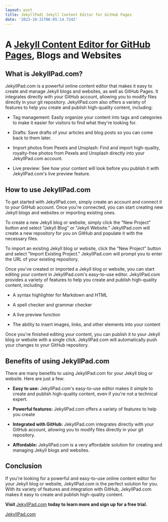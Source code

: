 ```yaml
---
layout: post
title: JekyllPad| Jekyll Content Editor for GitHub Pages
date: '2023-10-31T06:05:14.724Z'
---
```

# A [Jekyll Content Editor for GitHub Pages](https://www.jekyllpad.com/), Blogs and Websites

## What is JekyllPad.com?

JekyllPad.com is a powerful online content editor that makes it easy to create and manage Jekyll blogs and websites, as well as GitHub Pages. It integrates directly with your GitHub account, allowing you to modify files directly in your git repository. JekyllPad.com also offers a variety of features to help you create and publish high-quality content, including:

*   Tag management: Easily organize your content into tags and categories to make it easier for visitors to find what they're looking for.
    
*   Drafts: Save drafts of your articles and blog posts so you can come back to them later.
    
*   Import photos from Pexels and Unsplash: Find and import high-quality, royalty-free photos from Pexels and Unsplash directly into your JekyllPad.com account.
    
*   Live preview: See how your content will look before you publish it with JekyllPad.com's live preview feature.
    

## How to use JekyllPad.com

To get started with JekyllPad.com, simply create an account and connect it to your GitHub account. Once you're connected, you can start creating new Jekyll blogs and websites or importing existing ones.

To create a new Jekyll blog or website, simply click the "New Project" button and select "Jekyll Blog" or "Jekyll Website." JekyllPad.com will create a new repository for you on GitHub and populate it with the necessary files.

To import an existing Jekyll blog or website, click the "New Project" button and select "Import Existing Project." JekyllPad.com will prompt you to enter the URL of your existing repository.

Once you've created or imported a Jekyll blog or website, you can start editing your content in JekyllPad.com's easy-to-use editor. JekyllPad.com provides a variety of features to help you create and publish high-quality content, including:

*   A syntax highlighter for Markdown and HTML
    
*   A spell checker and grammar checker
    
*   A live preview function
    
*   The ability to insert images, links, and other elements into your content
    

Once you're finished editing your content, you can publish it to your Jekyll blog or website with a single click. JekyllPad.com will automatically push your changes to your GitHub repository.

## Benefits of using JekyllPad.com

There are many benefits to using JekyllPad.com for your Jekyll blog or website. Here are just a few:

*   **Easy to use:** JekyllPad.com's easy-to-use editor makes it simple to create and publish high-quality content, even if you're not a technical expert.
    
*   **Powerful features:** JekyllPad.com offers a variety of features to help you create
    
*   **Integrated with GitHub:** JekyllPad.com integrates directly with your GitHub account, allowing you to modify files directly in your git repository.
    
*   **Affordable:** JekyllPad.com is a very affordable solution for creating and managing Jekyll blogs and websites.
    

## Conclusion

If you're looking for a powerful and easy-to-use online content editor for your Jekyll blog or website, JekyllPad.com is the perfect solution for you. With its variety of features and integration with GitHub, JekyllPad.com makes it easy to create and publish high-quality content.

**Visit** [JekyllPad.com](https://www.JekyllPad.com) **today to learn more and sign up for a free trial.**

[JekyllPad.com](https://www.JekyllPad.com)

